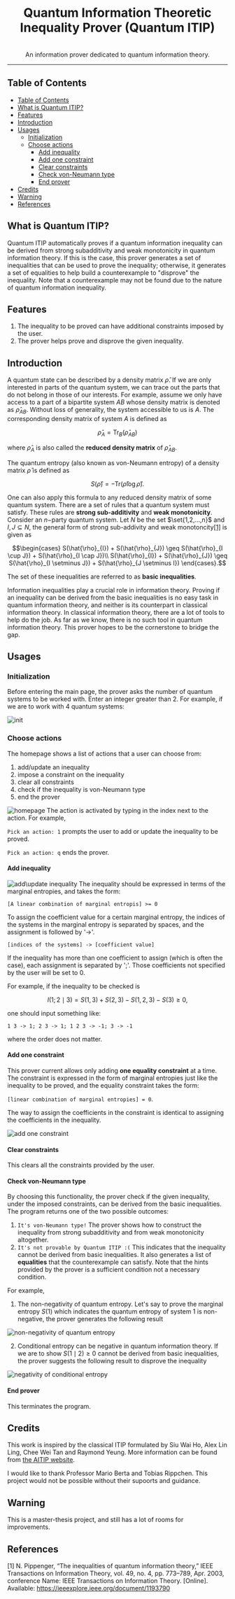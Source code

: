 <div align="center"> 
    <center><h1>Quantum Information Theoretic Inequality Prover (Quantum ITIP)</h1></center> 
    </div>
     <br/> 
<div align="center">
An information prover dedicated to quantum information theory.
</div>

---

## Table of Contents
- [Table of Contents](#table-of-contents)
- [What is Quantum ITIP?](#what-is-quantum-itip)
- [Features](#features)
- [Introduction](#introduction)
- [Usages](#usages)
  - [Initialization](#initialization)
  - [Choose actions](#choose-actions)
    - [Add inequality](#add-inequality)
    - [Add one constraint](#add-one-constraint)
    - [Clear constraints](#clear-constraints)
    - [Check von-Neumann type](#check-von-neumann-type)
    - [End prover](#end-prover)
- [Credits](#credits)
- [Warning](#warning)
- [References](#references)

## What is Quantum ITIP?
Quantum ITIP automatically proves if a quantum information inequality can be derived from strong subadditivity and weak monotonicity in quantum information theory. If this is the case, this prover generates a set of inequalities that can be used to prove the inequality; otherwise, it generates a set of equalities to help build a counterexample to "disprove" the inequality. Note that a counterexample may not be found due to the nature of quantum information inequality.

## Features
1. The inequality to be proved can have additional constraints imposed by the user.
2. The prover helps prove and disprove the given inequality.

## Introduction
A quantum state can be described by a density matrix $\hat{\rho}$. If we are only interested in parts of the quantum system, we can trace out the parts that do not belong in those of our interests. For example, assume we only have access to a part of a bipartite system $AB$ whose density matrix is denoted as $\hat{\rho}_{AB}$. Without loss of generality, the system accessible to us is $A$. The corresponding density matrix of system $A$ is defined as 
```math
\hat{\rho}_{A} = \mathrm{Tr}_{B}(\hat{\rho}_{AB})
```
where $\hat{\rho}_{A}$ is also called the **reduced density matrix** of $`\hat{\rho}_{AB}`$.

The quantum entropy (also known as von-Neumann entropy) of a density matrix $\hat{\rho}$ is defined as 

```math
S(\hat{\rho}) = -\mathrm{Tr}(\hat{\rho}\log\hat{\rho}).
```

One can also apply this formula to any reduced density matrix of some quantum system. There are a set of rules that a quantum system must satisfy. These rules are **strong sub-additivity** and **weak monotonicity**. Consider an $`n-`$party quantum system. Let $N$ be the set $\set{1,2,...,n}$ and $I, J\subseteq N$, the general form of strong sub-addivity and weak monotoncity[[1]](#1) is given as 
```math
\begin{cases}
S(\hat{\rho}_{I}) + S(\hat{\rho}_{J}) \geq S(\hat{\rho}_{I \cup J}) + S(\hat{\rho}_{I \cap J})\\
S(\hat{\rho}_{I}) + S(\hat{\rho}_{J}) \geq S(\hat{\rho}_{I \setminus J}) + S(\hat{\rho}_{J \setminus I})
\end{cases}.
```
The set of these inequalities are referred to as **basic inequalities**.

Information inequalities play a crucial role in information theory. Proving if an inequality can be derived from the basic inequalities is no easy task in quantum information theory, and neither is its counterpart in classical information theory. In classical information theory, there are a lot of tools to help do the job. As far as we know, there is no such tool in quantum information theory. This prover hopes to be the cornerstone to bridge the gap.

## Usages<a name="usages"></a>
### Initialization<a name="initialization"></a>
Before entering the main page, the prover asks the number of quantum systems to be worked with. Enter an integer greater than 2. For example, if we are to work with 4 quantum systems:

![init](https://imgur.com/TOzrWY2.png)

### Choose actions<a name="choose-actions"></a>
The homepage shows a list of actions that a user can choose from:

1. add/update an inequality
2. impose a constraint on the inequality
3. clear all constraints
4. check if the inequality is von-Neumann type
5. end the prover

![homepage](https://imgur.com/oQDe4Ju.png)
The action is activated by typing in the index next to the action. For example, 

`Pick an action: 1` prompts the user to add or update the inequality to be proved.

`Pick an action: q` ends the prover.

#### Add inequality<a name="add-inequality"></a>
![add\update inequality](https://imgur.com/8i5FcVY.png)
The inequality should be expressed in terms of the marginal entropies, and takes the form:

`[A linear combination of marginal entropis] >= 0`

 To assign the coefficient value for a certain marginal entropy, the indices of the systems in the marginal entropy is separated by spaces, and the assignment is followed by '->'.

`[indices of the systems] -> [coefficient value]`

If the inequality has more than one coefficient to assign (which is often the case), each assignment is separated by ';'. Those coefficients not specified by the user will be set to $0$.

For example, if the inequality to be checked is 
```math
I(1;2\mid 3) = S(1, 3) + S(2, 3) - S(1,2,3) - S(3) \geq 0,
```

one should input something like:

```
1 3 -> 1; 2 3 -> 1; 1 2 3 -> -1; 3 -> -1
```

where the order does not matter.

#### Add one constraint<a name="add-one-constraint"></a>
This prover current allows only adding **one equality constraint** at a time. The constraint is expressed in the form of marginal entropies just like the inequality to be proved, and the equality constraint takes the form:

`[linear combination of marginal entropies] = 0`.

The way to assign the coefficients in the constraint is identical to assigning the coefficients in the inequality.

![add one constraint](https://imgur.com/TFT9vUE.png)

#### Clear constraints<a name="clear-constraints"></a>
This clears all the constraints provided by the user. 

#### Check von-Neumann type<a name="check-type"></a>
By choosing this functionality, the prover check if the given inequality, under the imposed constraints, can be derived from the basic inequalities. The program returns one of the two possible outcomes:

1. `It's von-Neumann type!` The prover shows how to construct the inequality from strong subadditivity and from weak monotonicity altogether.
2. `It's not provable by Quantum ITIP :(` This indicates that the inequality cannot be derived from basic inequalities. It also generates a list of **equalities** that the counterexample can satisfy. Note that the hints provided by the prover is a sufficient condition not a necessary condition.

For example, 
1. The non-negativity of quantum entropy. Let's say to prove the marginal entropy $S(1)$ which indicates the quantum entropy of system $1$ is non-negative, the prover generates the following result

![non-negativity of quantum entropy](https://imgur.com/BrXJBBb.png)

2. Conditional entropy can be negative in quantum information theory. If we are to show $S(1\mid 2) \geq 0$ cannot be derived from basic inequalities, the prover suggests the following result to disprove the inequality

![negativity of conditional entropy](https://imgur.com/gCZsFvI.png)

#### End prover<a name="end"></a>
This terminates the program.

## Credits
This work is inspired by the classical ITIP formulated by Siu Wai Ho, Alex Lin Ling, Chee Wei Tan and Raymond Yeung. More information can be found from [the AITIP website](https://aitip.org).

I would like to thank Professor Mario Berta and Tobias Rippchen. This project would not be possible without their supoorts and guidance.

## Warning
This is a master-thesis project, and still has a lot of rooms for improvements.

## References
<a id="1">[1]</a> N. Pippenger, “The inequalities of quantum information theory,” IEEE Transactions on Information Theory, vol. 49, no. 4, pp. 773–789, Apr. 2003, conference Name: IEEE Transactions on Information Theory. [Online]. Available: https://ieeexplore.ieee.org/document/1193790
